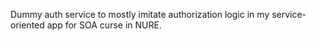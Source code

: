 Dummy auth service to mostly imitate authorization logic in my service-oriented app for SOA curse in NURE.
